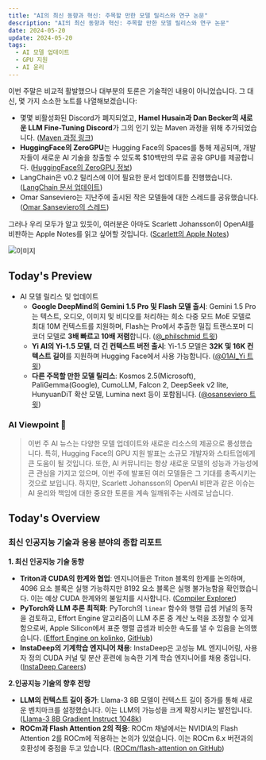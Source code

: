 ```yaml
---
title: "AI의 최신 동향과 혁신: 주목할 만한 모델 릴리스와 연구 논문"
description: "AI의 최신 동향과 혁신: 주목할 만한 모델 릴리스와 연구 논문"
date: 2024-05-20
update: 2024-05-20
tags:
  - AI 모델 업데이트
  - GPU 지원
  - AI 윤리
---
```


이번 주말은 비교적 활발했으나 대부분의 토론은 기술적인 내용이 아니었습니다. 그 대신, 몇 가지 소소한 노트를 나열해보겠습니다:

- 몇몇 비활성화된 Discord가 폐지되었고, **Hamel Husain과 Dan Becker의 새로운 LLM Fine-Tuning Discord**가 그의 인기 있는 Maven 과정을 위해 추가되었습니다. ([Maven 과정 링크](https://maven.com/parlance-labs/fine-tuning))
- **HuggingFace의 ZeroGPU**는 Hugging Face의 Spaces를 통해 제공되며, 개발자들이 새로운 AI 기술을 창출할 수 있도록 $10백만의 무료 공유 GPU를 제공합니다. ([HuggingFace의 ZeroGPU 정보](https://www.theverge.com/2024/5/16/24156755/hugging-face-celement-delangue-free-shared-gpus-ai))
- LangChain은 v0.2 릴리스에 이어 필요한 문서 업데이트를 진행했습니다. ([LangChain 문서 업데이트](https://blog.langchain.dev/documentation-refresh-for-langchain-v0-2/))
- Omar Sanseviero는 지난주에 출시된 작은 모델들에 대한 스레드를 공유했습니다. ([Omar Sanseviero의 스레드](https://x.com/osanseviero/status/1792273392839557288))

그러나 우리 모두가 알고 있듯이, 여러분은 아마도 Scarlett Johansson이 OpenAI를 비판하는 Apple Notes를 읽고 싶어할 것입니다. ([Scarlett의 Apple Notes](https://x.com/BobbyAllyn/status/1792679435701014908))

![이미지](https://assets.buttondown.email/images/89e806ac-a369-415c-8b42-14465dfc9877.png?w=960&fit=max)

## Today's Preview
* AI 모델 릴리스 및 업데이트
  - **Google DeepMind의 Gemini 1.5 Pro 및 Flash 모델 출시**: Gemini 1.5 Pro는 텍스트, 오디오, 이미지 및 비디오를 처리하는 희소 다중 모드 MoE 모델로 최대 10M 컨텍스트를 지원하며, Flash는 Pro에서 추출한 밀집 트랜스포머 디코더 모델로 **3배 빠르고 10배 저렴**합니다. ([@_philschmid 트윗](https://twitter.com/_philschmid/status/1792528829040251147))
  - **Yi AI의 Yi-1.5 모델, 더 긴 컨텍스트 버전 출시**: Yi-1.5 모델은 **32K 및 16K 컨텍스트 길이**를 지원하며 Hugging Face에서 사용 가능합니다. ([@01AI_Yi 트윗](https://twitter.com/01AI_Yi/status/1792386612430774510))
  - **다른 주목할 만한 모델 릴리스**: Kosmos 2.5(Microsoft), PaliGemma(Google), CumoLLM, Falcon 2, DeepSeek v2 lite, HunyuanDiT 확산 모델, Lumina next 등이 포함됩니다. ([@osanseviero 트윗](https://twitter.com/osanseviero/status/1792273392839557288))

### AI Viewpoint 🤖
> 이번 주 AI 뉴스는 다양한 모델 업데이트와 새로운 리소스의 제공으로 풍성했습니다. 특히, Hugging Face의 GPU 지원 발표는 소규모 개발자와 스타트업에게 큰 도움이 될 것입니다. 또한, AI 커뮤니티는 항상 새로운 모델의 성능과 가능성에 큰 관심을 가지고 있으며, 이번 주에 발표된 여러 모델들은 그 기대를 충족시키는 것으로 보입니다. 하지만, Scarlett Johansson의 OpenAI 비판과 같은 이슈는 AI 윤리와 책임에 대한 중요한 토론을 계속 일깨워주는 사례로 남습니다.

## Today's Overview
### 최신 인공지능 기술과 응용 분야의 종합 리포트

**1. 최신 인공지능 기술 동향**
- **Triton과 CUDA의 한계와 협업**: 엔지니어들은 Triton 블록의 한계를 논의하며, 4096 요소 블록은 실행 가능하지만 8192 요소 블록은 실행 불가능함을 확인했습니다. 이는 예상 CUDA 한계와의 불일치를 시사합니다. ([Compiler Explorer](https://godbolt.org/z/9K9Gf1v6P?utm_source=ainews&utm_medium=email&utm_campaign=ainews-to-be-named-4408))
- **PyTorch와 LLM 추론 최적화**: PyTorch의 `linear` 함수와 행렬 곱셈 커널의 동작을 검토하고, Effort Engine 알고리즘이 LLM 추론 중 계산 노력을 조정할 수 있게 함으로써, Apple Silicon에서 표준 행렬 곱셈과 비슷한 속도를 낼 수 있음을 논의했습니다. ([Effort Engine on kolinko](https://kolinko.github.io/effort?utm_source=ainews&utm_medium=email&utm_campaign=ainews-to-be-named-4408), [GitHub](https://github.com/kolinko/effort?utm_source=ainews&utm_medium=email&utm_campaign=ainews-to-be-named-4408))
- **InstaDeep의 기계학습 엔지니어 채용**: InstaDeep은 고성능 ML 엔지니어링, 사용자 정의 CUDA 커널 및 분산 훈련에 능숙한 기계 학습 엔지니어를 채용 중입니다. ([InstaDeep Careers](https://www.instadeep.com/job-offer/92900fa3-5501-4506-a63f-cebee958fc6f/?utm_source=ainews&utm_medium=email&utm_campaign=ainews-to-be-named-4408))

**2.인공지능 기술의 향후 전망**
- **LLM의 컨텍스트 길이 증가**: Llama-3 8B 모델이 컨텍스트 길이 증가를 통해 새로운 벤치마크를 설정했습니다. 이는 LLM의 가능성을 크게 확장시키는 발전입니다. ([Llama-3 8B Gradient Instruct 1048k](https://huggingface.co/gradientai/Llama-3-8B-Instruct-Gradient-1048k?utm_source=ainews&utm_medium=email&utm_campaign=ainews-to-be-named-4408))
- **ROCm과 Flash Attention 2의 적응**: ROCm 채널에서는 NVIDIA의 Flash Attention 2를 ROCm에 적용하는 논의가 있었습니다. 이는 ROCm 6.x 버전과의 호환성에 중점을 두고 있습니다. ([ROCm/flash-attention on GitHub](https://github.com/ROCm/flash-attention?utm_source=ainews&utm_medium=email&utm_campaign=ainews-to-be-named-4408))
    
